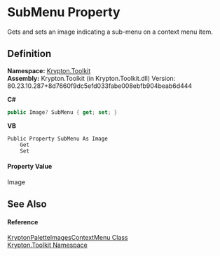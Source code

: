 # SubMenu Property


Gets and sets an image indicating a sub-menu on a context menu item.



## Definition
**Namespace:** <a href="79d2eac2-21f4-54ff-7552-b20c33c30600.md">Krypton.Toolkit</a>  
**Assembly:** Krypton.Toolkit (in Krypton.Toolkit.dll) Version: 80.23.10.287+8d7660f9dc5efd033fabe008ebfb904beab6d444

**C#**
``` C#
public Image? SubMenu { get; set; }
```
**VB**
``` VB
Public Property SubMenu As Image
	Get
	Set
```



#### Property Value
Image

## See Also


#### Reference
<a href="d5fb2146-8269-29cc-dc01-c2ebdaeb07b1.md">KryptonPaletteImagesContextMenu Class</a>  
<a href="79d2eac2-21f4-54ff-7552-b20c33c30600.md">Krypton.Toolkit Namespace</a>  
